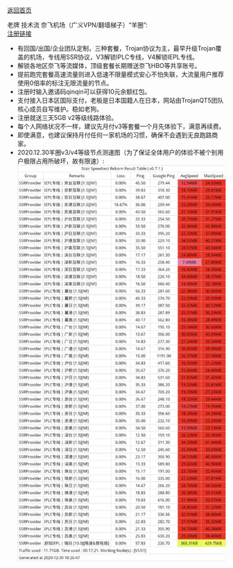 [返回首页](https://github.com/quickvideosharing/QinYingNote/blob/main/README.md)         

老牌 技术流 奈飞机场（广义VPN/翻墙梯子）“羊圈”:          
[注册链接](https://www.mielink.cc/register?aff=qinqin)          
* 有回国/出国/企业团队定制，三种套餐，Trojan协议为主，最早升级Trojan覆盖的机场，专线用SSR协议，V3解锁IPLC专线，V4解锁IEPL专线。               
* 解锁各地区奈飞等流媒体，顶级套餐长期赠送奈飞HBO等共享账号。      
* 提前跑完套餐高速流量则进入低速不限量模式安心不怕失联，大流量用户推荐使用0倍率的标注无限流量的节点。     
* 注册时输入邀请码qinqin可以获得10元余额红包。     
* 支付接入日本区国际支付，老板是日本国籍人在日本，网站由TrojanQT5团队核心成员自写维护。稳如老狗。       
* 注册就送三天5GB v2等级线路体验。      
* 每个人网络状况不一样，建议先月付v3等套餐一个月先体验下，满意再续费。    
* 即使满意，也建议保持月付任何一家机场的习惯，确保不会遇到无良跑路商家。            
* 2020.12.30羊圈v3/v4等级节点测速图（为了保证全体用户的体验不被个别用户极限占用所破坏，故有限速）:                      
![](./1.jpg)      
